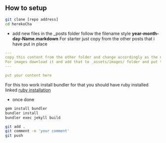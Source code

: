 ## How to setup
```bash
git clone [repo address]
cd herekoCha
```
* add new files in the _posts folder follow the filename style **year-month-day-Name.markdown**
For starter just copy from the other posts that i have put in place
```yaml
---
copy this content from the other folder and change accordingly as the name descriptions tags and 
For images download it and add that to _assets/images/ folder and put the location like done in other file
---

put your content here

```
For this too work install bundler for that you should have ruby installed linked
[ruby installation](https://www.ruby-lang.org/en/documentation/installation/)
* once done 
```bash
gem install bundler
bundler install
bundler exec jekyll build
```
``` bash
git add .
git comment -m 'your comment'
git push
```
